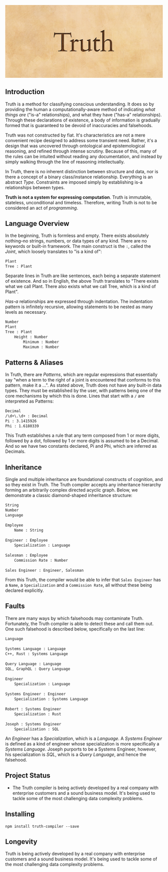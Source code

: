 ![](./hero.jpg)

## Introduction

Truth is a method for classifying conscious understanding. It does so by providing the human a computationally-aware method of indicating _what things are_ ("is-a" relationships), and what they have ("has-a" relationships). Through these declarations of existence, a body of information is gradually formed that is guaranteed to be devoid of inaccuracies and falsehoods.

Truth was not constructed by fiat. It's characteristics are not a mere convenient recipe designed to address some transient need. Rather, it's a design that was uncovered through ontological and epistemological reasoning, and refined through intense scrutiny. Because of this, many of the rules can be intuited without reading any documentation, and instead by simply walking through the line of reasoning intellectually.

In Truth, there is no inherent distinction between structure and data, nor is there a concept of a binary class/instance relationship. Everything is an abstract *Type*. Constraints are imposed simply by establishing is-a relationships between types.

**Truth is not a system for expressing computation**. Truth is immutable, stateless, unconditional and timeless. Therefore, writing Truth is not to be considered an act of *programming*.

## Language Overview

In the beginning, Truth is formless and empty. There exists absolutely nothing–no strings, numbers, or data types of any kind. There are no keywords or built-in framework. The main construct is the `:`, called the *Joint*, which loosely translates to "is a kind of":

```
Plant
Tree : Plant
```

Separate lines in Truth are like sentences, each being a separate statement of existence. And so in English, the above Truth translates to "There exists what we call Plant. There also exists what we call Tree, which is a kind of Plant".

*Has-a* relationships are expressed through indentation. The indentation pattern is infinitely recursive, allowing statements to be nested as many levels as necessary.

```
Number
Plant
Tree : Plant
	Height : Number
		Minimum : Number
		Maximum : Number
```

## Patterns & Aliases

In Truth, there are *Patterns*, which are regular expressions that essentially say "when a term to the right of a joint is encountered that conforms to this pattern, make it a ...". As stated above, Truth does not have any built-in data types. They must be established by the user, with patterns being one of the core mechanisms by which this is done. Lines that start with a `/` are interpreted as Patterns:

```
Decimal
/\d+\.\d+ : Decimal
Pi : 3.1415926
Phi : 1.6180339
```

This Truth establishes a rule that any term composed from 1 or more digits, followed by a dot, followed by 1 or more digits is assumed to be a Decimal. And so we have two constants declared, Pi and Phi, which are inferred as Decimals.

## Inheritance

Single and multiple inheritance are foundational constructs of cognition, and so they exist in Truth. The Truth compiler accepts any inheritance hierarchy forming an arbitrarily complex directed acyclic graph. Below, we demonstrate a classic diamond-shaped inheritance structure:

```
String
Number
Language

Employee
	Name : String
	
Engineer : Employee
	Specialization : Language
	
Salesman : Employee
	Commission Rate : Number
	
Sales Engineer : Engineer, Salesman
```

From this Truth, the compiler would be able to infer that `Sales Engineer` has a `Name`, a `Specialization` and a `Commission Rate`, all without these being declared explicitly.

## Faults

There are many ways by which falsehoods may contaminate Truth. Fortunately, the Truth compiler is able to detect these and call them out. One such falsehood is described below, specifically on the last line:

```
Language

Systems Language : Language
C++, Rust : Systems Language

Query Language : Language
SQL, GraphQL : Query Language

Engineer
	Specialization : Language

Systems Engineer : Engineer
	Specialization : Systems Language

Robert : Systems Engineer
	Specialization : Rust

Joseph : Systems Engineer
	Specialization : SQL
```

An *Engineer* has a *Specialization*, which is a *Language*. A *Systems Engineer* is defined as a kind of engineer whose specialization is more specifically a *Systems Language*. Joseph purports to be a Systems Engineer, however, his specialization is *SQL*, which is a *Query Language*, and hence the falsehood.

## Project Status

- The Truth compiler is being actively developed by a real company with enterprise customers and a sound business model. It's being used to tackle some of the most challenging data complexity problems.

## Installing

```
npm install truth-compiler --save
```

## Longevity

Truth is being actively developed by a real company with enterprise customers and a sound business model. It's being used to tackle some of the most challenging data complexity problems.
